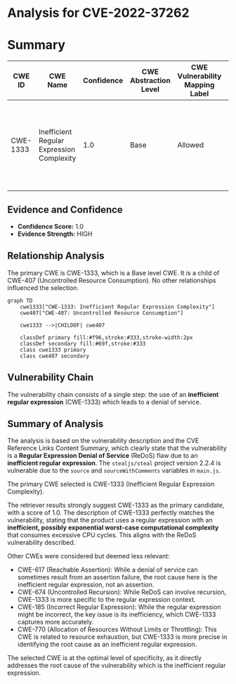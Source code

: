 # Analysis for CVE-2022-37262

# Summary
| CWE ID | CWE Name | Confidence | CWE Abstraction Level | CWE Vulnerability Mapping Label | CWE-Vulnerability Mapping Notes |
|---|---|---|---|---|---|
| CWE-1333 | Inefficient Regular Expression Complexity | 1.0 | Base | Allowed | Primary CWE. The vulnerability is caused by an inefficient regular expression that can lead to a denial of service. |

## Evidence and Confidence

*   **Confidence Score:** 1.0
*   **Evidence Strength:** HIGH

## Relationship Analysis
The primary CWE is CWE-1333, which is a Base level CWE. It is a child of CWE-407 (Uncontrolled Resource Consumption). No other relationships influenced the selection.

```mermaid
graph TD
    cwe1333["CWE-1333: Inefficient Regular Expression Complexity"]
    cwe407["CWE-407: Uncontrolled Resource Consumption"]
    
    cwe1333 -->|CHILDOF| cwe407
    
    classDef primary fill:#f96,stroke:#333,stroke-width:2px
    classDef secondary fill:#69f,stroke:#333
    class cwe1333 primary
    class cwe407 secondary
```

## Vulnerability Chain
The vulnerability chain consists of a single step: the use of an **inefficient regular expression** (CWE-1333) which leads to a denial of service.

## Summary of Analysis
The analysis is based on the vulnerability description and the CVE Reference Links Content Summary, which clearly state that the vulnerability is a **Regular Expression Denial of Service** (ReDoS) flaw due to an **inefficient regular expression**. The `stealjs/steal` project version 2.2.4 is vulnerable due to the `source` and `sourceWithComments` variables in `main.js`.

The primary CWE selected is CWE-1333 (Inefficient Regular Expression Complexity).

The retriever results strongly suggest CWE-1333 as the primary candidate, with a score of 1.0. The description of CWE-1333 perfectly matches the vulnerability, stating that the product uses a regular expression with an **inefficient, possibly exponential worst-case computational complexity** that consumes excessive CPU cycles. This aligns with the ReDoS vulnerability described.

Other CWEs were considered but deemed less relevant:

*   CWE-617 (Reachable Assertion): While a denial of service can sometimes result from an assertion failure, the root cause here is the inefficient regular expression, not an assertion.
*   CWE-674 (Uncontrolled Recursion): While ReDoS can involve recursion, CWE-1333 is more specific to the regular expression context.
*   CWE-185 (Incorrect Regular Expression): While the regular expression might be incorrect, the key issue is its inefficiency, which CWE-1333 captures more accurately.
*   CWE-770 (Allocation of Resources Without Limits or Throttling): This CWE is related to resource exhaustion, but CWE-1333 is more precise in identifying the root cause as an inefficient regular expression.

The selected CWE is at the optimal level of specificity, as it directly addresses the root cause of the vulnerability which is the inefficient regular expression.